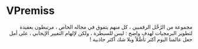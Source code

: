 # VPremiss

<div dir="rtl">
مجموعة من الرُحَّل الرقميين ، كل منهم يتفوق في مجاله الخاص ، مرتبطون بعقيدة لتطوير البرمجيات لهدف واضح : ليس للسيطرة ، ولكن لإلهام التغيير الإيجابي ، على أمل جعل عالمنا اليوم أكثر تأصُّلاً وبلا شك أكثر جاذبية !
</div>
